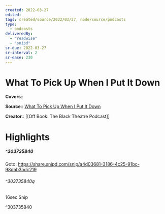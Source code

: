 ```yaml
---
created: 2022-03-27
edited:
tags: created/source/2022/03/27, node/source/podcasts
type: 
  - podcasts
deliveredBy: 
  - "readwise"
  - "snipd"
sr-due: 2022-03-27
sr-interval: 2
sr-ease: 230
---
```

# What To Pick Up When I Put It Down

**Covers**:: 

**Source**:: [What To Pick Up When I Put It Down](https://share.snipd.com/episode/179a431e-96eb-4c9f-807c-63af01c6b0a2)

**Creator**:: [[Off Book: The Black Theatre Podcast]]

# Highlights
##### ^303735840


Goto: https://share.snipd.com/snip/a4d03681-3186-4c25-91bc-98dab3adc219  

###### ^303735840q

16sec Snip 

^303735840

